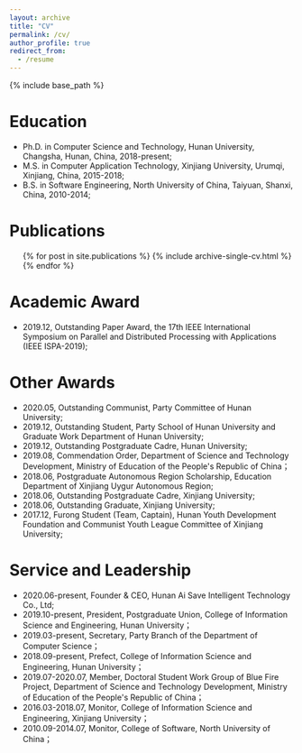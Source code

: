 ```yaml
---
layout: archive
title: "CV"
permalink: /cv/
author_profile: true
redirect_from:
  - /resume
---
```


{% include base_path %}

Education
======
* Ph.D. in Computer Science and Technology, Hunan University, Changsha, Hunan, China, 2018-present;
* M.S. in Computer Application Technology, Xinjiang University, Urumqi, Xinjiang, China, 2015-2018;
* B.S. in Software Engineering, North University of China, Taiyuan, Shanxi, China, 2010-2014;

Publications
======
  <ul>{% for post in site.publications %}
    {% include archive-single-cv.html %}
  {% endfor %}</ul>

<!--
Talks
======
   <ul>{% for post in site.talks %}
     {% include archive-single-talk-cv.html %}
   {% endfor %}</ul>
-->

<!--
Teaching
======
  <ul>{% for post in site.teaching %}
    {% include archive-single-cv.html %}
  {% endfor %}</ul>
-->

Academic Award
======
* 2019.12, Outstanding Paper Award, the 17th IEEE International Symposium on Parallel and Distributed Processing with Applications (IEEE ISPA-2019);

Other Awards
======
* 2020.05, Outstanding Communist, Party Committee of Hunan University;
* 2019.12, Outstanding Student, Party School of Hunan University and Graduate Work Department of Hunan University;
* 2019.12, Outstanding Postgraduate Cadre, Hunan University;
* 2019.08, Commendation Order, Department of Science and Technology Development, Ministry of Education of the People's Republic of China；
* 2018.06, Postgraduate Autonomous Region Scholarship, Education Department of Xinjiang Uygur Autonomous Region;
* 2018.06, Outstanding Postgraduate Cadre, Xinjiang University;
* 2018.06, Outstanding Graduate, Xinjiang University;
* 2017.12, Furong Student (Team, Captain), Hunan Youth Development Foundation and Communist Youth League Committee of Xinjiang University;

Service and Leadership
======
* 2020.06-present, Founder & CEO, Hunan Ai Save Intelligent Technology Co., Ltd;  
* 2019.10-present, President, Postgraduate Union, College of Information Science and Engineering, Hunan University；
* 2019.03-present, Secretary, Party Branch of the Department of Computer Science；
* 2018.09-present, Prefect, College of Information Science and Engineering, Hunan University；
* 2019.07-2020.07, Member, Doctoral Student Work Group of Blue Fire Project, Department of Science and Technology Development, Ministry of Education of the People's Republic of China；
* 2016.03-2018.07, Monitor, College of Information Science and Engineering, Xinjiang University；
* 2010.09-2014.07, Monitor, College of Software, North University of China；
